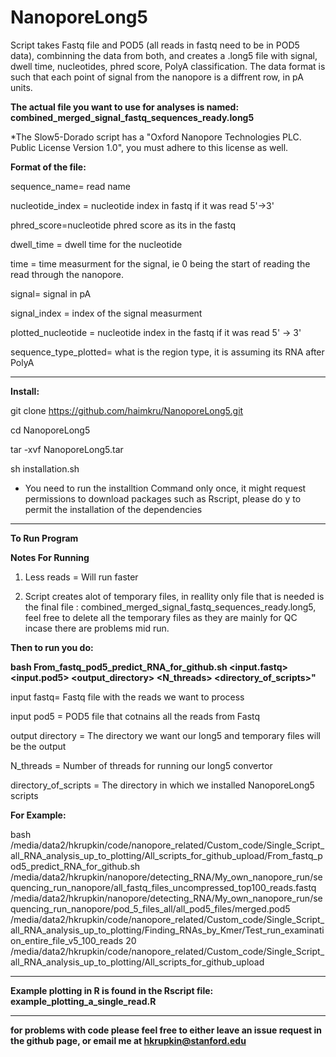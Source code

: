 # NanoporeLong5
Script takes Fastq file and POD5 (all reads in fastq need to be in POD5 data), combinning the data from both, and creates a .long5 file with signal, dwell time, nucleotides, phred score, PolyA classification.  The data format is such that each point of signal from the nanopore is a diffrent row, in pA units.

**The actual file you want to use for analyses is named: combined_merged_signal_fastq_sequences_ready.long5**


*The Slow5-Dorado script has a "Oxford Nanopore Technologies PLC. Public License Version 1.0", you must adhere to this license as well.


**Format of the file:**

sequence_name= read name

nucleotide_index = nucleotide index in fastq if it was read 5'->3'

phred_score=nucleotide phred score as its in the fastq

dwell_time = dwell time for the nucleotide

time = time measurment for the signal, ie 0 being the start of reading the read through the nanopore.

signal= signal in pA

signal_index = index of the signal measurment

plotted_nucleotide = nucleotide index in the fastq if it was read 5' -> 3'

sequence_type_plotted= what is the region type, it is assuming its RNA after PolyA





----------------------------------------------------------------------------------------------------------------------------------------------

****Install:****

git clone https://github.com/haimkru/NanoporeLong5.git

cd NanoporeLong5

tar -xvf NanoporeLong5.tar

sh installation.sh

* You need to run the installtion Command only once, it might request permissions to download packages such as Rscript, please do y to permit the installation of the dependencies

----------------------------------------------------------------------------------------------------------------------------------------------





**To Run Program**

**Notes For Running**
1. Less reads = Will run faster
  
2. Script creates alot of temporary files, in reallity only file that is needed is the final file : combined_merged_signal_fastq_sequences_ready.long5, feel free to delete all the temporary files as they are mainly for QC incase there are problems mid run.



**Then to run you do:**

**bash From_fastq_pod5_predict_RNA_for_github.sh  <input.fastq> <input.pod5> <output_directory> <N_threads> <directory_of_scripts>"**



input fastq= Fastq file with the reads we want to process

input pod5 = POD5 file that cotnains all the reads from Fastq

output directory = The directory we want our long5 and temporary files will be the output

N_threads = Number of threads for running our long5 convertor

directory_of_scripts = The directory in which we installed NanoporeLong5 scripts 




**For Example:**

bash /media/data2/hkrupkin/code/nanopore_related/Custom_code/Single_Script_all_RNA_analysis_up_to_plotting/All_scripts_for_github_upload/From_fastq_pod5_predict_RNA_for_github.sh /media/data2/hkrupkin/nanopore/detecting_RNA/My_own_nanopore_run/sequencing_run_nanopore/all_fastq_files_uncompressed_top100_reads.fastq /media/data2/hkrupkin/nanopore/detecting_RNA/My_own_nanopore_run/sequencing_run_nanopore/pod_5_files_all/all_pod5_files/merged.pod5 /media/data2/hkrupkin/code/nanopore_related/Custom_code/Single_Script_all_RNA_analysis_up_to_plotting/Finding_RNAs_by_Kmer/Test_run_examination_entire_file_v5_100_reads 20 /media/data2/hkrupkin/code/nanopore_related/Custom_code/Single_Script_all_RNA_analysis_up_to_plotting/All_scripts_for_github_upload


----------------------------------------------------------------------------------------------------------------------------------------------

**Example plotting in R is found in the Rscript file: example_plotting_a_single_read.R**

----------------------------------------------------------------------------------------------------------------------------------------------

**for problems with code please feel free to either leave an issue request in the github page, or email me at hkrupkin@stanford.edu**





